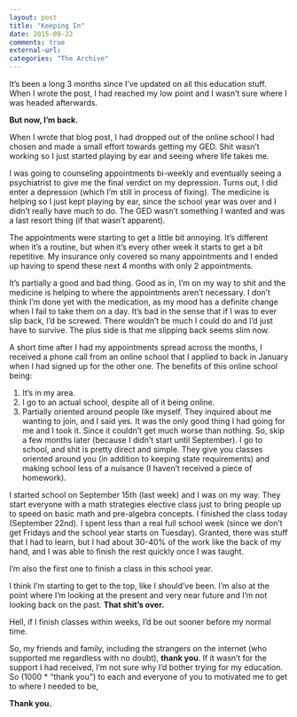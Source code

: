```yaml
---
layout: post
title: "Keeping In"
date: 2015-09-22
comments: true
external-url:
categories: "The Archive"
---
```

 

It’s been a long 3 months since I’ve updated on all this education stuff. When I wrote the post, I had reached my low point and I wasn’t sure where I was headed afterwards.

**But now, I’m back.**

When I wrote that blog post, I had dropped out of the online school I had chosen and made a small effort towards getting my GED. Shit wasn’t working so I just started playing by ear and seeing where life takes me.

I was going to counseling appointments bi-weekly and eventually seeing a psychiatrist to give me the final verdict on my depression. Turns out, I did enter a depression (which I’m still in process of fixing). The medicine is helping so I just kept playing by ear, since the school year was over and I didn’t really have much to do. The GED wasn’t something I wanted and was a last resort thing (if that wasn’t apparent).

The appointments were starting to get a little bit annoying. It’s different when it’s a routine, but when it’s every other week it starts to get a bit repetitive. My insurance only covered so many appointments and I ended up having to spend these next 4 months with only 2 appointments.

It’s partially a good and bad thing. Good as in, I’m on my way to shit and the medicine is helping to where the appointments aren’t necessary. I don’t think I’m done yet with the medication, as my mood has a definite change when I fail to take them on a day. It’s bad in the sense that if I was to ever slip back, I’d be screwed. There wouldn’t be much I could do and I’d just have to survive. The plus side is that me slipping back seems slim now.

A short time after I had my appointments spread across the months, I received a phone call from an online school that I applied to back in January when I had signed up for the other one. The benefits of this online school being:  
  
1. It’s in my area.
2. I go to an actual school, despite all of it being online.
3. Partially oriented around people like myself. They inquired about me wanting to join, and I said yes. It was the only good thing I had going for me and I took it. Since it couldn’t get much worse than nothing. So, skip a few months later (because I didn’t start until September). I go to school, and shit is pretty direct and simple. They give you classes oriented around you (in addition to keeping state requirements) and making school less of a nuisance (I haven’t received a piece of homework).  

I started school on September 15th (last week) and I was on my way. They start everyone with a math strategies elective class just to bring people up to speed on basic math and pre-algebra concepts. I finished the class today (September 22nd). I spent less than a real full school week (since we don’t get Fridays and the school year starts on Tuesday). Granted, there was stuff that I had to learn, but I had about 30-40% of the work like the back of my hand, and I was able to finish the rest quickly once I was taught.

I’m also the first one to finish a class in this school year.

I think I’m starting to get to the top, like I should’ve been. I’m also at the point where I’m looking at the present and very near future and I’m not looking back on the past. **That shit’s over.**

Hell, if I finish classes within weeks, I’d be out sooner before my normal time.

So, my friends and family, including the strangers on the internet (who supported me regardless with no doubt), **thank you**. If it wasn’t for the support I had received, I’m not sure why I’d bother trying for my education. So (1000 * “thank you”) to each and everyone of you to motivated me to get to where I needed to be,

**Thank you.**

